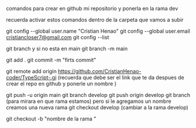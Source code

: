 
comandos para crear en github mi repositorio y ponerla en la rama dev

recuerda activar estos comandos dentro de la carpeta que vamos a subir 

git config --global user.name "Cristian Henao"
git config --global user.email cristiancloser7@gmail.com
git config --list

git branch  y si no esta en main git branch -m main

git add .
git commit -m "firts commit"

git remote add origin https://github.com/CristianHenao-coder/TypeScript-.gi (recuerda que debe ser el link que te da despues de crear el repo en github y ponerle un nombre )

git push -u origin main
git branch develop
git push origin develop
git branch (para mirara en que rama estamos) pero si le agregamos un nombre creamos una nueva rama 
git checkout develop (cambiar a la rama develop)

git checkout  -b "nombre de la rama " 


